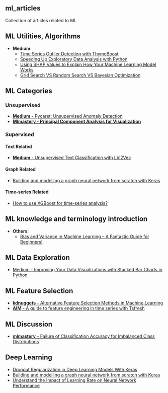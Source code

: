 ## ml_articles
Collection of articles related to ML

## ML Utilities, Algorithms
* **Medium**: 
  * <a target="_blank" href='https://nbviewer.org/github/johnklee/ml_articles/blob/master/medium/Time_Series_Outlier_Detection_with_ThymeBoost/notebook.ipynb'>Time Series Outlier Detection with ThymeBoost</a>
  * <a target="_blank" href='https://nbviewer.org/github/johnklee/ml_articles/blob/master/medium/Speeding_Up_Exploratory_Data_Analysis_with_Python/notebook.ipynb'>Speeding Up Exploratory Data Analysis with Python</a>
  * <a target="_blank" href='https://nbviewer.org/github/johnklee/ml_articles/blob/master/medium/Using_SHAP_Values_to_Explain_How_Your_Machine_Learning_Model_Works/notebook.ipynb'>Using SHAP Values to Explain How Your Machine Learning Model Works</a>
  * <a target="_blank" href='https://github.com/johnklee/ml_articles/blob/master/medium/Grid_Search_VS_Random_Search_VS_Bayesian_Optimization/notebook.ipynb'>Grid Search VS Random Search VS Bayesian Optimization</a>

## ML Categories

### Unsupervised
* <a href='https://nbviewer.org/github/johnklee/ml_articles/blob/master/medium/Unsupervised_Anomaly_Detection_in_Python/notebook.ipynb'><b>Medium</b> - Pycaret: Unsupervised Anomaly Detection</a>
* <a href='https://nbviewer.org/github/johnklee/ml_articles/blob/master/mlmastery/Principal_Component_Analysis_for_Visualization/notebook.ipynb'><b>Mlmastery - Principal Component Analysis for
  Visualization</b></a>

### Supervised

#### Text Related
* <a href='https://nbviewer.org/github/johnklee/ml_articles/blob/master/medium/Unsupervised_Text_Classification_with_Lbl2Vec/notebook.ipynb'><b>Medium</b> - Unsupervised Text Classification with Lbl2Vec</a>

#### Graph Related
* [Building and modelling a graph neural network from scratch with Keras](https://nbviewer.org/github/johnklee/ml_articles/blob/master/others/Building_and_modelling_a_graph_neural_network_from_scratch/notebook.ipynb)

#### Time-series Related
* [How to use XGBoost for time-series analysis?](https://nbviewer.org/github/johnklee/ml_articles/blob/master/others/how-to-use-xgboost-for-time-series-analysis/notebook.ipynb)

## ML knowledge and terminology introduction
* **Others**: 
  * <a href='https://nbviewer.org/github/johnklee/ml_articles/blob/master/others/bias_and_variance_tradeoff_machine_learning/notebook.ipynb'>Bias and Variance in Machine Learning – A Fantastic Guide for Beginners!</a>

## ML Data Exploration
* <a href='https://nbviewer.org/github/johnklee/ml_articles/blob/master/medium/Improving_Your_Data_Visualizations_with_Stacked_Bar_Charts_in_Python/notebook.ipynb'>Medium - Improving Your Data Visualizations with Stacked Bar Charts in Python</a>

## ML Feature Selection
* <a href='https://nbviewer.org/github/johnklee/ml_articles/blob/master/kdnuggets/Alternative_Feature_Selection_Methods_in_Machine_Learning/notebook.ipynb'><b>kdnuggets</b> - Alternative Feature Selection Methods in Machine Learning</a>
* <a href='https://nbviewer.org/github/johnklee/ml_articles/blob/master/others/a_guide_to_feature_engineering_in_time_series_with_tsfresh/notebook.ipynb'><b>AIM</b> - A guide to feature engineering in time series with Tsfresh</a>

## ML Discussion
* <a href='https://nbviewer.org/github/johnklee/ml_articles/blob/master/mlmastery/Failure_of_Classification_Accuracy_for_Imbalanced_Class_Distributions/notebook.ipynb'><b>mlmastery</b> - Failure of Classification Accuracy for Imbalanced Class Distributions</a>

## Deep Learning
* [Dropout Regularization in Deep Learning Models With Keras](https://nbviewer.jupyter.org/github/johnklee/ml_articles/blob/master/mlmastery/Dropout_Regularization_in_Deep_Learning_Models_With_Keras/notebook.ipynb)
* [Building and modelling a graph neural network from scratch with Keras](https://nbviewer.org/github/johnklee/ml_articles/blob/master/others/Building_and_modelling_a_graph_neural_network_from_scratch/notebook.ipynb)
* [Understand the Impact of Learning Rate on Neural Network Performance](https://nbviewer.org/github/johnklee/ml_articles/blob/master/mlmastery/Understand_the_Impact_of_Learning_Rate_on_Neural_Network_Performance/notebook.ipynb)
